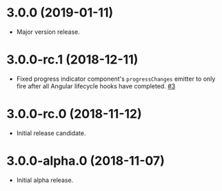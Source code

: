 # 3.0.0 (2019-01-11)

- Major version release.

# 3.0.0-rc.1 (2018-12-11)

- Fixed progress indicator component's `progressChanges` emitter to only fire after all Angular lifecycle hooks have completed. [#3](https://github.com/blackbaud/skyux-progress-indicator/pull/3)

# 3.0.0-rc.0 (2018-11-12)

- Initial release candidate.

# 3.0.0-alpha.0 (2018-11-07)

- Initial alpha release.

